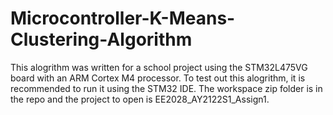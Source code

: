 # Microcontroller-K-Means-Clustering-Algorithm

This alogrithm was written for a school project using the STM32L475VG board with an ARM Cortex M4 processor.
To test out this alogrithm, it is recommended to run it using the STM32 IDE. The workspace zip folder is in the repo and the project to open is EE2028_AY2122S1_Assign1.

